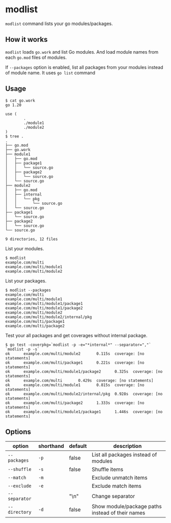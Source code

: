 # modlist
`modlist` command lists your go modules/packages.

## How it works
`modlist` loads `go.work` and list Go modules. And load module names from each `go.mod` files of modules.

If `--packages` option is enabled, list all packages from your modules instead of module name.
It uses `go list` command

## Usage
```shell
$ cat go.work
go 1.20

use (
        .
        ./module1
        ./module2
)
$ tree .
.
├── go.mod
├── go.work
├── module1
│   ├── go.mod
│   ├── package1
│   │   └── source.go
│   ├── package2
│   │   └── source.go
│   └── source.go
├── module2
│   ├── go.mod
│   ├── internal
│   │   └── pkg
│   │       └── source.go
│   └── source.go
├── package1
│   └── source.go
├── package2
│   └── source.go
└── source.go

9 directories, 12 files
```

List your modules.
```shell
$ modlist
example.com/multi
example.com/multi/module1
example.com/multi/module2
```

List your packages.
```shell
$ modlist --packages
example.com/multi
example.com/multi/module1
example.com/multi/module1/package1
example.com/multi/module1/package2
example.com/multi/module2
example.com/multi/module2/internal/pkg
example.com/multi/package1
example.com/multi/package2
```

Test your all packages and get coverages without internal package.
```shell
$ go test -coverpkg=`modlist -p -e="*internal*" --separator=","` `modlist -p -s`
ok      example.com/multi/module2       0.115s  coverage: [no statements]
ok      example.com/multi/package1      0.221s  coverage: [no statements]
ok      example.com/multi/module1/package2      0.325s  coverage: [no statements]
ok      example.com/multi       0.429s  coverage: [no statements]
ok      example.com/multi/module1       0.815s  coverage: [no statements]
ok      example.com/multi/module2/internal/pkg  0.928s  coverage: [no statements]
ok      example.com/multi/package2      1.333s  coverage: [no statements]
ok      example.com/multi/module1/package1      1.446s  coverage: [no statements]
```

## Options
|option|shorthand|default|description|
|---|---|---|---|
|`--packages`|`-p`|false|List all packages instead of modules|
|`--shuffle`|`-s`|false|Shuffle items|
|`--match`|`-m`||Exclude unmatch items|
|`--exclude`|`-e`||Exclude match items|
|`--separator`||"\n"|Change separator|
|`--directory`|`-d`|false|Show module/package paths instead of their names|
